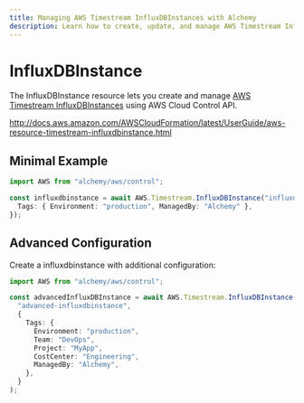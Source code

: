 ```yaml
---
title: Managing AWS Timestream InfluxDBInstances with Alchemy
description: Learn how to create, update, and manage AWS Timestream InfluxDBInstances using Alchemy Cloud Control.
---
```


# InfluxDBInstance

The InfluxDBInstance resource lets you create and manage [AWS Timestream InfluxDBInstances](https://docs.aws.amazon.com/timestream/latest/userguide/) using AWS Cloud Control API.

http://docs.aws.amazon.com/AWSCloudFormation/latest/UserGuide/aws-resource-timestream-influxdbinstance.html

## Minimal Example

```ts
import AWS from "alchemy/aws/control";

const influxdbinstance = await AWS.Timestream.InfluxDBInstance("influxdbinstance-example", {
  Tags: { Environment: "production", ManagedBy: "Alchemy" },
});
```

## Advanced Configuration

Create a influxdbinstance with additional configuration:

```ts
import AWS from "alchemy/aws/control";

const advancedInfluxDBInstance = await AWS.Timestream.InfluxDBInstance(
  "advanced-influxdbinstance",
  {
    Tags: {
      Environment: "production",
      Team: "DevOps",
      Project: "MyApp",
      CostCenter: "Engineering",
      ManagedBy: "Alchemy",
    },
  }
);
```

